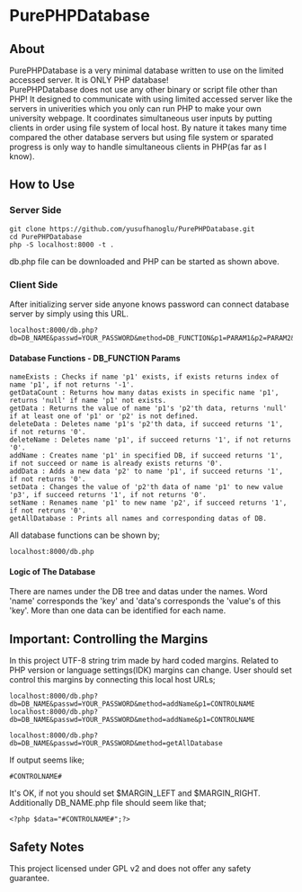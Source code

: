 # PurePHPDatabase
## About
PurePHPDatabase is a very minimal database written to use on the limited accessed server. It is ONLY PHP database!<br>
PurePHPDatabase does not use any other binary or script file other than PHP! It designed to communicate with using limited accessed server like the servers in univerities which you only can run PHP to make your own university webpage. It coordinates simultaneous user inputs by putting clients in order using file system of local host. By nature it takes many time compared the other database servers but using file system or sparated progress is only way to handle simultaneous clients in PHP(as far as I know).
## How to Use
### Server Side

```
git clone https://github.com/yusufhanoglu/PurePHPDatabase.git
cd PurePHPDatabase
php -S localhost:8000 -t .
```
db.php file can be downloaded and PHP can be started as shown above.

### Client Side
After initializing server side anyone knows password can connect database server by simply using this URL.
```
localhost:8000/db.php?db=DB_NAME&passwd=YOUR_PASSWORD&method=DB_FUNCTION&p1=PARAM1&p2=PARAM2&p3=PARAM3
```
#### Database Functions - DB_FUNCTION Params
```
nameExists : Checks if name 'p1' exists, if exists returns index of name 'p1', if not returns '-1'.
getDataCount : Returns how many datas exists in specific name 'p1', returns 'null' if name 'p1' not exists.
getData : Returns the value of name 'p1's 'p2'th data, returns 'null' if at least one of 'p1' or 'p2' is not defined.
deleteData : Deletes name 'p1's 'p2'th data, if succeed returns '1', if not returns '0'.
deleteName : Deletes name 'p1', if succeed returns '1', if not returns '0'.
addName : Creates name 'p1' in specified DB, if succeed returns '1', if not succeed or name is already exists returns '0'.
addData : Adds a new data 'p2' to name 'p1', if succeed returns '1', if not returns '0'.
setData : Changes the value of 'p2'th data of name 'p1' to new value 'p3', if succeed returns '1', if not returns '0'.
setName : Renames name 'p1' to new name 'p2', if succeed returns '1', if not retruns '0'.
getAllDatabase : Prints all names and corresponding datas of DB.

```
All database functions can be shown by;
```
localhost:8000/db.php
```
#### Logic of The Database
There are names under the DB tree and datas under the names. Word 'name' corresponds the 'key' and 'data's corresponds the 'value's of this 'key'. More than one data can be identified for each name.

## Important: Controlling the Margins
In this project UTF-8 string trim made by hard coded margins. Related to PHP version or language settings(IDK) margins can change. User should set control this margins by connecting this local host URLs;
```
localhost:8000/db.php?db=DB_NAME&passwd=YOUR_PASSWORD&method=addName&p1=CONTROLNAME
localhost:8000/db.php?db=DB_NAME&passwd=YOUR_PASSWORD&method=addName&p1=CONTROLNAME

localhost:8000/db.php?db=DB_NAME&passwd=YOUR_PASSWORD&method=getAllDatabase
```
If output seems like;
```
#CONTROLNAME#
```
It's OK, if not you should set $MARGIN_LEFT and $MARGIN_RIGHT. Additionally DB_NAME.php file should seem like that;
```
<?php $data="#CONTROLNAME#";?>
```

## Safety Notes
This project licensed under GPL v2 and does not offer any safety guarantee.
